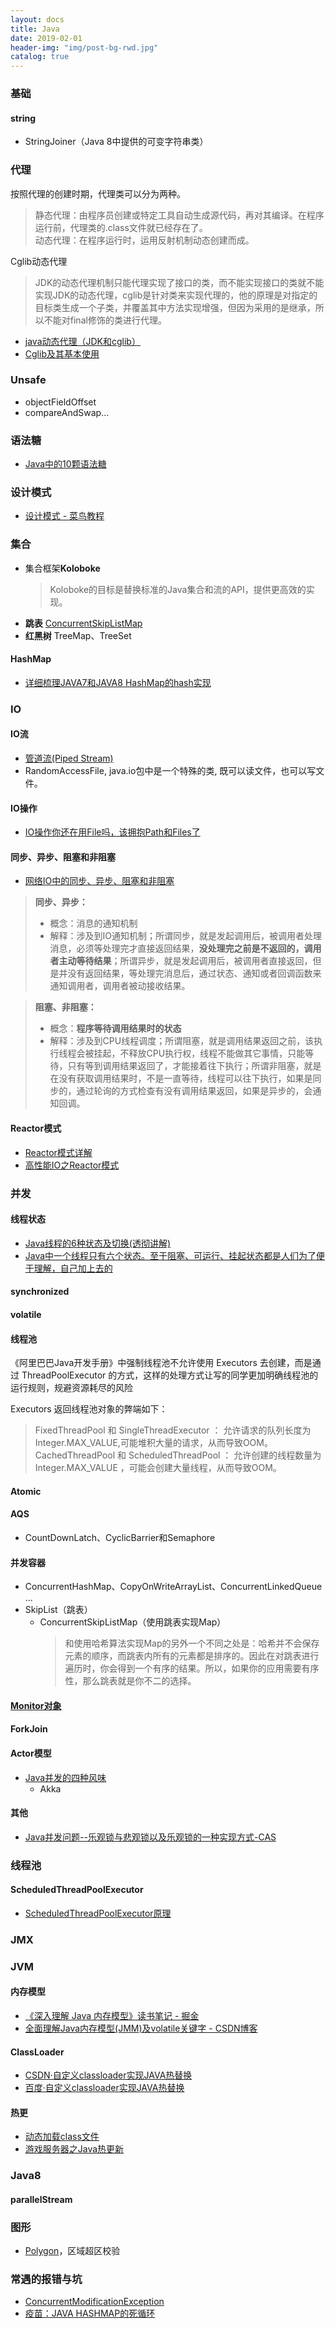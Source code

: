 ```yaml
---
layout: docs
title: Java
date: 2019-02-01
header-img: "img/post-bg-rwd.jpg"
catalog: true
---
```


### 基础
#### string
- StringJoiner（Java 8中提供的可变字符串类）

### 代理
按照代理的创建时期，代理类可以分为两种。 
> 静态代理：由程序员创建或特定工具自动生成源代码，再对其编译。在程序运行前，代理类的.class文件就已经存在了。  
> 动态代理：在程序运行时，运用反射机制动态创建而成。 

Cglib动态代理 
> JDK的动态代理机制只能代理实现了接口的类，而不能实现接口的类就不能实现JDK的动态代理，cglib是针对类来实现代理的，他的原理是对指定的目标类生成一个子类，并覆盖其中方法实现增强，但因为采用的是继承，所以不能对final修饰的类进行代理。

- [java动态代理（JDK和cglib）](http://www.cnblogs.com/jqyp/archive/2010/08/20/1805041.html)
- [Cglib及其基本使用](https://www.cnblogs.com/xrq730/p/6661692.html)



### Unsafe
- objectFieldOffset
- compareAndSwap...



### 语法糖
- [Java中的10颗语法糖](https://www.cnblogs.com/duanxz/p/3916028.html)



### 设计模式
- [设计模式 - 菜鸟教程](http://www.runoob.com/design-pattern/design-pattern-tutorial.html)



### 集合
* 集合框架**Koloboke**  
	> Koloboke的目标是替换标准的Java集合和流的API，提供更高效的实现。
* **跳表** [ConcurrentSkipListMap](https://blog.csdn.net/sunxianghuang/article/details/52221913)
* **红黑树** TreeMap、TreeSet
#### HashMap
* [详细梳理JAVA7和JAVA8 HashMap的hash实现](https://blog.csdn.net/u013453787/article/details/84702992)



### IO
#### IO流
* [管道流(Piped Stream)](https://www.cnblogs.com/skywang12345/p/io_04.html)
* RandomAccessFile, java.io包中是一个特殊的类, 既可以读文件，也可以写文件。

#### IO操作
* [IO操作你还在用File吗，该拥抱Path和Files了](https://www.sohu.com/a/132459571_654433)

#### 同步、异步、阻塞和非阻塞
* [网络IO中的同步、异步、阻塞和非阻塞](https://drugbean.club/2019/02/14/%E7%BD%91%E7%BB%9CIO%E4%B8%AD%E7%9A%84%E5%90%8C%E6%AD%A5-%E5%BC%82%E6%AD%A5-%E9%98%BB%E5%A1%9E%E5%92%8C%E9%9D%9E%E9%98%BB%E5%A1%9E/)

> **同步、异步：**  
> * 概念：消息的通知机制
> * 解释：涉及到IO通知机制；所谓同步，就是发起调用后，被调用者处理消息，必须等处理完才直接返回结果，**没处理完之前是不返回的，调用者主动等待结果**；所谓异步，就是发起调用后，被调用者直接返回，但是并没有返回结果，等处理完消息后，通过状态、通知或者回调函数来通知调用者，调用者被动接收结果。

> **阻塞、非阻塞：**  
> * 概念：**程序等待调用结果时的状态**
> * 解释：涉及到CPU线程调度；所谓阻塞，就是调用结果返回之前，该执行线程会被挂起，不释放CPU执行权，线程不能做其它事情，只能等待，只有等到调用结果返回了，才能接着往下执行；所谓非阻塞，就是在没有获取调用结果时，不是一直等待，线程可以往下执行，如果是同步的，通过轮询的方式检查有没有调用结果返回，如果是异步的，会通知回调。


#### Reactor模式
- [Reactor模式详解](https://www.cnblogs.com/winner-0715/p/8733787.html)
- [高性能IO之Reactor模式](https://www.cnblogs.com/doit8791/p/7461479.html)



### 并发
#### 线程状态
* [Java线程的6种状态及切换(透彻讲解)](https://blog.csdn.net/pange1991/article/details/53860651)
* [Java中一个线程只有六个状态。至于阻塞、可运行、挂起状态都是人们为了便于理解，自己加上去的](https://www.cnblogs.com/GooPolaris/p/8079490.html)
#### synchronized
#### volatile 
#### 线程池
《阿里巴巴Java开发手册》中强制线程池不允许使用 Executors 去创建，而是通过 ThreadPoolExecutor 的方式，这样的处理方式让写的同学更加明确线程池的运行规则，规避资源耗尽的风险

Executors 返回线程池对象的弊端如下：
> FixedThreadPool 和 SingleThreadExecutor ： 允许请求的队列长度为 Integer.MAX_VALUE,可能堆积大量的请求，从而导致OOM。  
> CachedThreadPool 和 ScheduledThreadPool ： 允许创建的线程数量为 Integer.MAX_VALUE ，可能会创建大量线程，从而导致OOM。  

#### Atomic
#### AQS
* CountDownLatch、CyclicBarrier和Semaphore

#### 并发容器
* ConcurrentHashMap、CopyOnWriteArrayList、ConcurrentLinkedQueue ...
* SkipList（跳表）
	* ConcurrentSkipListMap（使用跳表实现Map）  
		> 和使用哈希算法实现Map的另外一个不同之处是：哈希并不会保存元素的顺序，而跳表内所有的元素都是排序的。因此在对跳表进行遍历时，你会得到一个有序的结果。所以，如果你的应用需要有序性，那么跳表就是你不二的选择。

#### [Monitor对象](https://blog.csdn.net/super_x_man/article/details/81741073)

#### ForkJoin

#### Actor模型
* [Java并发的四种风味](http://www.importnew.com/14506.html) 
	- Akka

#### 其他
* [Java并发问题--乐观锁与悲观锁以及乐观锁的一种实现方式-CAS](http://www.cnblogs.com/qjjazry/p/6581568.html)



### 线程池
#### ScheduledThreadPoolExecutor
* [ScheduledThreadPoolExecutor原理](https://blog.csdn.net/luanmousheng/article/details/77816412)



### JMX


### JVM
#### 内存模型
- [《深入理解 Java 内存模型》读书笔记 - 掘金](https://juejin.im/post/5a98c6a16fb9a028cd448965?utm_source=gold_browser_extension)
- [全面理解Java内存模型(JMM)及volatile关键字 - CSDN博客](http://blog.csdn.net/javazejian/article/details/72772461)

#### ClassLoader
- [CSDN·自定义classloader实现JAVA热替换](https://blog.csdn.net/puhaiyang/article/details/78165465)
- [百度·自定义classloader实现JAVA热替换](https://www.baidu.com/s?ie=utf8&oe=utf8&wd=自定义classloader实现JAVA热替换&tn=98010089_dg&ch=4)

#### 热更
- [动态加载class文件](https://zheng12tian.iteye.com/blog/1495037)
- [游戏服务器之Java热更新](https://www.cnblogs.com/wgslucky/p/9127681.html)


### Java8
#### parallelStream



### 图形
- [Polygon](https://segmentfault.com/a/1190000007736473)，区域超区校验



### 常遇的报错与坑
- [ConcurrentModificationException](https://www.2cto.com/kf/201403/286536.html)
- [疫苗：JAVA HASHMAP的死循环](https://coolshell.cn/articles/9606.html)